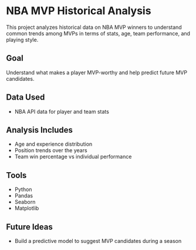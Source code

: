 # NBA MVP Historical Analysis

This project analyzes historical data on NBA MVP winners to understand common trends among MVPs in terms of stats, age, team performance, and playing style.

## Goal
Understand what makes a player MVP-worthy and help predict future MVP candidates.

## Data Used
- NBA API data for player and team stats

## Analysis Includes
- Age and experience distribution
- Position trends over the years
- Team win percentage vs individual performance

## Tools
- Python
- Pandas
- Seaborn
- Matplotlib

## Future Ideas
- Build a predictive model to suggest MVP candidates during a season
